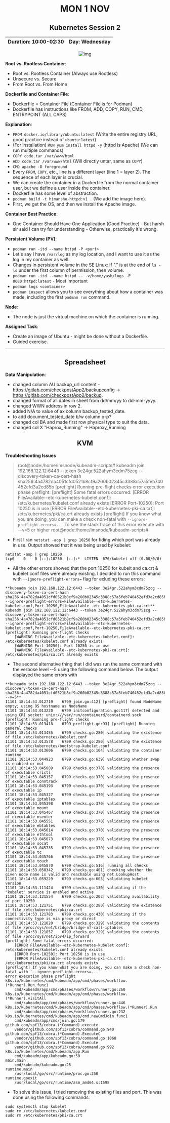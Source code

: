 <div align="center">

# MON 1 NOV

## Kubernetes Session 2

|**Duration: 10:00-02:30**|**Day: Wednesday**|
|-------------------------|-|
</div>



<div align="center">

![img](https://i.imgur.com/YDL5kxD.jpg)

</div>



**Root vs. Rootless Container**:
- Root vs. Rootless Container (Always use Rootless)
- Unsecure vs. Secure
- From Root vs. From Home

**Dockerfile and Container File**:
- Dockerfile = Container File (Container File is for Podman)
- Dockerfile has instructions like FROM, ADD, COPY, RUN, CMD, ENTRYPOINT (ALL CAPS)

**Explanation**:
- `FROM docker.io/library/ubuntu:latest` (Write the entire registry URL, good practice instead of `ubuntu:latest`)
- (For installation) `RUN yum install httpd -y` (httpd is Apache) (We can run multiple commands)
- `COPY code.tar /var/www/html`
- `ADD code.tar /var/www/html` (Will directly untar, same as `COPY`)
- `CMD apache -D foreground`
- Every `FROM`, `COPY`, etc., line is a different layer (line 1 = layer 2). The sequence of each layer is crucial.
- We can create the container in a Dockerfile from the normal container user, but we define a user inside the container.
- Dockerfile has some level of abstraction.
- `podman build -t himanshu-httpd:v1 .` (We add the image here).
- First, we get the OS, and then we install the Apache image.

**Container Best Practice**:
- One Container Should Have One Application (Good Practice) - But harsh sir said I can try for understanding - Otherwise, practically it's wrong.

**Persistent Volume (PV)**:
- `podman run -itd --name httpd -P <port>`
- Let's say I have `/var/log` as my log location, and I want to use it as the log in my container as well.
- Changes in persistent volume in the SE Linux: If "." is at the end of `ls -ld` under the first column of permission, then volume.
- `podman run -itd --name httpd -- -v/home/yash/logs -P 8080:httpd:latest` - Most important
- `podman logs <container>`
- `podman inspect` allows you to see everything about how a container was made, including the first `podman run` command.

**Node**:
- The node is just the virtual machine on which the container is running.

**Assigned Task**:
- Create an image of Ubuntu - might be done without a Dockerfile.
- Guided exercise.

-----------------------------------------

<div align="center">

## Spreadsheet 
</div>

**Data Manipulation**:
- changed column AU backup_url content - https://gitlab.com/checkpostApp2/backupconfig -> https://gitlab.com/checkpostApp2/backup.
- changed format of all dates in sheet from dd/mm/yy to dd-mm-yyyy.
- changed WWN address in row 2.
- added N/A to value of ax column backup_tested_date.
- to add document_tested_date b/w column o-p?
- changed col BA and made first row physical type to suit the data.
- changed col X "Haprox_Running" -> Haproxy_Running

<div align="center">

## KVM      
</div>

**Troubleshooting Issues**
> root@node:/home/imsnode/kubeadm-scripts# kubeadm join 192.168.122.12:6443 --token 3e24gr.522ahym3cdm75zcg --discovery-token-ca-cert-hash sha256:4a4782da4051cfd0521b8cf9a260b02345c3388c57a5feb740452efd3a2cd85b 
[preflight] Running pre-flight checks
error execution phase preflight: [preflight] Some fatal errors occurred:
[ERROR FileAvailable--etc-kubernetes-kubelet.conf]: /etc/kubernetes/kubelet.conf already exists
[ERROR Port-10250]: Port 10250 is in use
[ERROR FileAvailable--etc-kubernetes-pki-ca.crt]: /etc/kubernetes/pki/ca.crt already exists
[preflight] If you know what you are doing, you can make a check non-fatal with `--ignore-preflight-errors=...`
To see the stack trace of this error execute with --v=5 or higher
root@node:/home/imsnode/kubeadm-scripts# 

- First I ran `netstat -aop | grep 10250` for fiding which port was already in use. Output showed that it was being used by kubelet: 
```
netstat -aop | grep 10250
tcp6    0    0 [::]:10250  [::]:*  LISTEN  676/kubelet off (0.00/0/0)
```
- All the other errors showed that the port 10250 for kubelt and ca.crt & kubelet.conf files were already existing. I decided to run this command with `--ignore-preflight-errors=` flag for exluding these errors:
```
**kubeadm join 192.168.122.12:6443 --token 3e24gr.522ahym3cdm75zcg --discovery-token-ca-cert-hash sha256:4a4782da4051cfd0521b8cf9a260b02345c3388c57a5feb740452efd3a2cd85b --ignore-preflight-errors=FileAvailable--etc-kubernetes-kubelet.conf,Port-10250,FileAvailable--etc-kubernetes-pki-ca.crt**
kubeadm join 192.168.122.12:6443 --token 3e24gr.522ahym3cdm75zcg --discovery-token-ca-cert-hash sha256:4a4782da4051cfd0521b8cf9a260b02345c3388c57a5feb740452efd3a2cd85b --ignore-preflight-errors=FileAvailable--etc-kubernetes-kubelet.conf,Port-10250,FileAvailable--etc-kubernetes-pki-ca.crt
[preflight] Running pre-flight checks
	[WARNING FileAvailable--etc-kubernetes-kubelet.conf]: /etc/kubernetes/kubelet.conf already exists
	[WARNING Port-10250]: Port 10250 is in use
	[WARNING FileAvailable--etc-kubernetes-pki-ca.crt]: /etc/kubernetes/pki/ca.crt already exists

```
- The second alternative thing that I did was run the same command with the verbose level --5 using the following command below. The output displayed the same errors with 
```
**kubeadm join 192.168.122.12:6443 --token 3e24gr.522ahym3cdm75zcg --discovery-token-ca-cert-hash sha256:4a4782da4051cfd0521b8cf9a260b02345c3388c57a5feb740452efd3a2cd85b --v=5**
I1101 18:14:53.012719    6799 join.go:412] [preflight] found NodeName empty; using OS hostname as NodeName
I1101 18:14:53.013220    6799 initconfiguration.go:117] detected and using CRI socket: unix:///var/run/containerd/containerd.sock
[preflight] Running pre-flight checks
I1101 18:14:53.013418    6799 preflight.go:93] [preflight] Running general checks
I1101 18:14:53.013455    6799 checks.go:280] validating the existence of file /etc/kubernetes/kubelet.conf
I1101 18:14:53.013578    6799 checks.go:280] validating the existence of file /etc/kubernetes/bootstrap-kubelet.conf
I1101 18:14:53.013606    6799 checks.go:104] validating the container runtime
I1101 18:14:53.044923    6799 checks.go:639] validating whether swap is enabled or not
I1101 18:14:53.045089    6799 checks.go:370] validating the presence of executable crictl
I1101 18:14:53.045157    6799 checks.go:370] validating the presence of executable conntrack
I1101 18:14:53.045193    6799 checks.go:370] validating the presence of executable ip
I1101 18:14:53.045327    6799 checks.go:370] validating the presence of executable iptables
I1101 18:14:53.045398    6799 checks.go:370] validating the presence of executable mount
I1101 18:14:53.045467    6799 checks.go:370] validating the presence of executable nsenter
I1101 18:14:53.045551    6799 checks.go:370] validating the presence of executable ebtables
I1101 18:14:53.045614    6799 checks.go:370] validating the presence of executable ethtool
I1101 18:14:53.045673    6799 checks.go:370] validating the presence of executable socat
I1101 18:14:53.045735    6799 checks.go:370] validating the presence of executable tc
I1101 18:14:53.045766    6799 checks.go:370] validating the presence of executable touch
I1101 18:14:53.045870    6799 checks.go:516] running all checks
I1101 18:14:53.058342    6799 checks.go:401] checking whether the given node name is valid and reachable using net.LookupHost
I1101 18:14:53.059229    6799 checks.go:605] validating kubelet version
I1101 18:14:53.111424    6799 checks.go:130] validating if the "kubelet" service is enabled and active
I1101 18:14:53.121554    6799 checks.go:203] validating availability of port 10250
I1101 18:14:53.121751    6799 checks.go:280] validating the existence of file /etc/kubernetes/pki/ca.crt
I1101 18:14:53.121783    6799 checks.go:430] validating if the connectivity type is via proxy or direct
I1101 18:14:53.121820    6799 checks.go:329] validating the contents of file /proc/sys/net/bridge/bridge-nf-call-iptables
I1101 18:14:53.121857    6799 checks.go:329] validating the contents of file /proc/sys/net/ipv4/ip_forward
[preflight] Some fatal errors occurred:
	[ERROR FileAvailable--etc-kubernetes-kubelet.conf]: /etc/kubernetes/kubelet.conf already exists
	[ERROR Port-10250]: Port 10250 is in use
	[ERROR FileAvailable--etc-kubernetes-pki-ca.crt]: /etc/kubernetes/pki/ca.crt already exists
[preflight] If you know what you are doing, you can make a check non-fatal with `--ignore-preflight-errors=...`
error execution phase preflight
k8s.io/kubernetes/cmd/kubeadm/app/cmd/phases/workflow.(*Runner).Run.func1
	cmd/kubeadm/app/cmd/phases/workflow/runner.go:260
k8s.io/kubernetes/cmd/kubeadm/app/cmd/phases/workflow.(*Runner).visitAll
	cmd/kubeadm/app/cmd/phases/workflow/runner.go:446
k8s.io/kubernetes/cmd/kubeadm/app/cmd/phases/workflow.(*Runner).Run
	cmd/kubeadm/app/cmd/phases/workflow/runner.go:232
k8s.io/kubernetes/cmd/kubeadm/app/cmd.newCmdJoin.func1
	cmd/kubeadm/app/cmd/join.go:179
github.com/spf13/cobra.(*Command).execute
	vendor/github.com/spf13/cobra/command.go:940
github.com/spf13/cobra.(*Command).ExecuteC
	vendor/github.com/spf13/cobra/command.go:1068
github.com/spf13/cobra.(*Command).Execute
	vendor/github.com/spf13/cobra/command.go:992
k8s.io/kubernetes/cmd/kubeadm/app.Run
	cmd/kubeadm/app/kubeadm.go:50
main.main
	cmd/kubeadm/kubeadm.go:25
runtime.main
	/usr/local/go/src/runtime/proc.go:250
runtime.goexit
	/usr/local/go/src/runtime/asm_amd64.s:1598
```

- To solve this issue, I tried removing the existing files and port. This was done using the following commands:
```
sudo systemctl stop kubelet
sudo rm /etc/kubernetes/kubelet.conf
sudo rm /etc/kubernetes/pki/ca.crt
```

